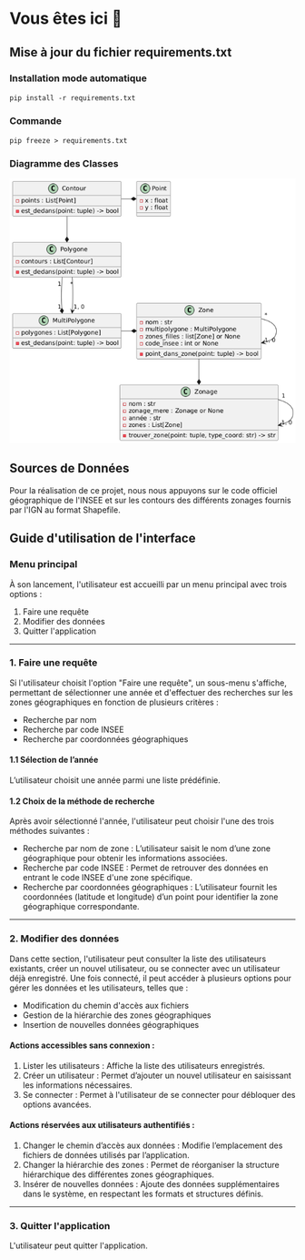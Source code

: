# Vous êtes ici 🎯
## Mise à jour du fichier requirements.txt
### Installation mode automatique
```
pip install -r requirements.txt
```

### Commande
```
pip freeze > requirements.txt
```
### Diagramme des Classes

![Diagramme des classes](doc/diagrammes/diagramme_classes.png)

## Sources de Données

Pour la réalisation de ce projet, nous nous appuyons sur le code officiel géographique de l'INSEE et sur les contours des différents zonages fournis par l'IGN au format Shapefile.


## Guide d'utilisation de l'interface

### Menu principal

À son lancement, l'utilisateur est accueilli par un menu principal avec trois options :

1. Faire une requête
2. Modifier des données
3. Quitter l'application

---
### 1. Faire une requête

Si l'utilisateur choisit l'option "Faire une requête", un sous-menu s'affiche, permettant de sélectionner une année et d'effectuer des recherches sur les zones géographiques en fonction de plusieurs critères :

- Recherche par nom
- Recherche par code INSEE
- Recherche par coordonnées géographiques

#### 1.1 Sélection de l’année

L’utilisateur choisit une année parmi une liste prédéfinie.

#### 1.2 Choix de la méthode de recherche

Après avoir sélectionné l'année, l'utilisateur peut choisir l'une des trois méthodes suivantes :

- Recherche par nom de zone : L’utilisateur saisit le nom d’une zone géographique pour obtenir les informations associées.
- Recherche par code INSEE : Permet de retrouver des données en entrant le code INSEE d'une zone spécifique.
- Recherche par coordonnées géographiques : L’utilisateur fournit les coordonnées (latitude et longitude) d’un point pour identifier la zone géographique correspondante.

---
### 2. Modifier des données

Dans cette section, l'utilisateur peut consulter la liste des utilisateurs existants, créer un nouvel utilisateur, ou se connecter avec un utilisateur déjà enregistré. Une fois connecté, il peut accéder à plusieurs options pour gérer les données et les utilisateurs, telles que :

- Modification du chemin d'accès aux fichiers
- Gestion de la hiérarchie des zones géographiques
- Insertion de nouvelles données géographiques

#### Actions accessibles sans connexion :

1. Lister les utilisateurs : Affiche la liste des utilisateurs enregistrés.
2. Créer un utilisateur : Permet d’ajouter un nouvel utilisateur en saisissant les informations nécessaires.
3. Se connecter : Permet à l'utilisateur de se connecter pour débloquer des options avancées.

#### Actions réservées aux utilisateurs authentifiés :

1. Changer le chemin d’accès aux données : Modifie l’emplacement des fichiers de données utilisés par l’application.
2. Changer la hiérarchie des zones : Permet de réorganiser la structure hiérarchique des différentes zones géographiques.
3. Insérer de nouvelles données : Ajoute des données supplémentaires dans le système, en respectant les formats et structures définis.

---
### 3. Quitter l'application

L'utilisateur peut quitter l'application.
